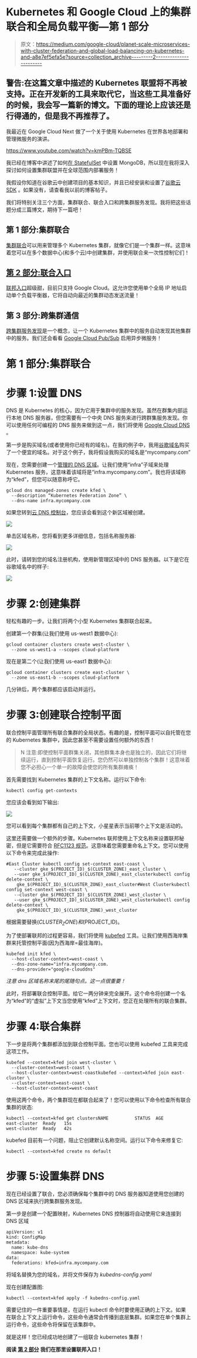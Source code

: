 # Kubernetes 和 Google Cloud 上的集群联合和全局负载平衡—第 1 部分

> 原文：<https://medium.com/google-cloud/planet-scale-microservices-with-cluster-federation-and-global-load-balancing-on-kubernetes-and-a8e7ef5efa5e?source=collection_archive---------2----------------------->

## 警告:在这篇文章中描述的 Kubernetes 联盟将不再被支持。正在开发新的工具来取代它，当这些工具准备好的时候，我会写一篇新的博文。下面的理论上应该还是行得通的，但是我不再推荐了。

我最近在 Google Cloud Next 做了一个关于使用 Kubernetes 在世界各地部署和管理微服务的演讲。

https://www.youtube.com/watch?v=kmPBm-TQBSE

我已经在博客中讲述了如何[在 StatefulSet](http://blog.kubernetes.io/2017/01/running-mongodb-on-kubernetes-with-statefulsets.html) 中设置 MongoDB，所以现在我将深入探讨如何设置集群联盟并在全球范围内部署服务！

我假设你知道在谷歌云中创建项目的基本知识，并且已经安装和设置了[谷歌云 SDK](https://cloud.google.com/sdk/) 。如果没有，请查看我以前的博客帖子。

我们将特别关注三个方面，集群联合、联合入口和跨集群服务发现。我将把这些话题分成三篇博文，期待下一篇吧！

## 第 1 部分:集群联合

[集群联合](https://cloud.google.com/container-engine/docs/cluster-federation)可以用来管理多个 Kubernetes 集群，就像它们是一个集群一样。这意味着您可以在多个数据中心(和多个云)中创建集群，并使用联合来一次性控制它们！

## [第 2 部分:联合入口](/@SandeepDinesh/planet-scale-microservices-with-cluster-federation-and-global-load-balancing-on-kubernetes-and-cd182f981653)

[联邦入口](https://kubernetes.io/docs/tasks/administer-federation/ingress/)超级甜，目前只支持 Google Cloud。这允许您使用单个全局 IP 地址启动单个负载平衡器，它将自动向最近的集群动态发送流量！

## 第 3 部分:跨集群通信

[跨集群服务发现](http://kubernetes.io/docs/user-guide/federation/federated-services/)是一个概念，让一个 Kubernetes 集群中的服务自动发现其他集群中的服务。我们还会看看 [Google Cloud Pub/Sub](https://cloud.google.com/pubsub/) 启用异步微服务！

# 第 1 部分:集群联合

# 步骤 1:设置 DNS

DNS 是 Kubernetes 的核心，因为它用于集群中的服务发现。虽然在群集内部运行本地 DNS 服务器，但您需要有一个中央 DNS 服务来进行跨群集服务发现。你可以使用任何可编程的 DNS 服务来做到这一点，我们将使用 [Google Cloud DNS](https://cloud.google.com/dns/) 。

第一步是购买域名(或者使用你已经有的域名)。在我的例子中，我用[谷歌域名](https://domains.google/)购买了一个便宜的域名。对于这个例子，我将假设我购买的域名是“mycompany.com”

现在，您需要创建一个[管理的 DNS 区域](https://cloud.google.com/dns/zones/)。让我们使用“infra”子域来处理 Kubernetes 服务，这意味着该域将是“infra.mycompany.com”。我也将该域称为“kfed”，但您可以随意称呼它。

```
gcloud dns managed-zones create kfed \
  --description “Kubernetes Federation Zone” \
  --dns-name infra.mycompany.com
```

如果您转到[云 DNS 控制台](http://console.cloud.google.com/networking/dns/zones)，您应该会看到这个新区域被创建。

![](img/acc8195347878ed5f7ac91ba49384a62.png)

单击区域名称，您将看到更多详细信息，包括名称服务器:

![](img/ac4b2edd78ed89fc656fb3a0539df1d9.png)

此时，请转到您的域名注册机构，使用新管理区域中的 DNS 服务器。以下是它在谷歌域名中的样子:

![](img/62f2bdba879f090b94a28aee9cb8f26c.png)

# 步骤 2:创建集群

轻松有趣的一步。让我们将两个小型 Kubernetes 集群联合起来。

创建第一个群集(让我们使用 us-west1 数据中心):

```
gcloud container clusters create west-cluster \
  --zone us-west1-a --scopes cloud-platform
```

现在是第二个(让我们使用 us-east1 数据中心):

```
gcloud container clusters create east-cluster \
  --zone us-east1-b --scopes cloud-platform
```

几分钟后，两个集群都应该启动并运行。

# 步骤 3:创建联合控制平面

联合控制平面管理所有联合集群的全局状态。有趣的是，控制平面可以自托管在您的 Kubernetes 集群中，因此您甚至不需要设置任何额外的东西！

> N 注意:即使控制平面群集关闭，其他群集本身也是独立的，因此它们将继续运行，直到控制平面恢复运行。您仍然可以单独控制各个集群！这意味着您不必担心一个单一的故障会使您的所有集群瘫痪！

首先需要找到 Kubernetes 集群的上下文名称。运行以下命令:

```
kubectl config get-contexts
```

您应该会看到如下输出:

![](img/4d90f77f0a34b2061565216bbd514837.png)

您可以看到每个集群都有自己的上下文，小星星表示当前哪个上下文是活动的。

这里还需要做一个额外的步骤。Kubernetes 联邦使用上下文名称来设置联邦秘密，但是它需要符合 [RFC1123 规范](https://kubernetes.io/docs/tasks/federation/set-up-cluster-federation-kubefed/#secret-name)。这意味着您需要重命名上下文。您可以使用以下命令来完成此操作:

```
#East Cluster kubectl config set-context east-coast \
   --cluster gke_$(PROJECT_ID)_$(CLUSTER_ZONE)_east_cluster \
   --user gke_$(PROJECT_ID)_$(CLUSTER_ZONE)_east_clusterkubectl config delete-context \
    gke_$(PROJECT_ID)_$(CLUSTER_ZONE)_east_cluster#West Clusterkubectl config set-context west-coast \
   --cluster gke_$(PROJECT_ID)_$(CLUSTER_ZONE)_west_cluster \
   --user gke_$(PROJECT_ID)_$(CLUSTER_ZONE)_west_clusterkubectl config delete-context \
    gke_$(PROJECT_ID)_$(CLUSTER_ZONE)_west_cluster
```

根据需要替换$(CLUSTER_ZONE)和$(PROJECT_ID)。

为了使部署联邦的过程更容易，我们将使用 [kubefed](https://kubernetes.io/docs/tutorials/federation/set-up-cluster-federation-kubefed/#getting-kubefed) 工具。让我们使用西海岸集群来托管控制平面(因为西海岸=最佳海岸)。

```
kubefed init kfed \
  --host-cluster-context=west-coast \
  --dns-zone-name="infra.mycompany.com.
  --dns-provider="google-clouddns"
```

*注意 dns 区域名称末尾的尾随句点。这一点很重要！*

此时，将部署联合控制平面。给它一两分钟来完全展开。这个命令将创建一个名为“kfed”的“虚拟”上下文当您使用“kfed”上下文时，您正在处理所有的联合集群。

# 步骤 4:联合集群

下一步是将两个集群都添加到联合控制平面。您也可以使用 kubefed 工具来完成这项工作。

```
kubefed --context=kfed join west-cluster \
  --cluster-context=west-coast \
  --host-cluster-context=west-coastkubefed --context=kfed join east-cluster \
  --cluster-context=east-coast \
  --host-cluster-context=west-coast
```

使用这两个命令，两个集群现在都联合起来了！您可以使用以下命令检查所有联合集群的状态:

```
kubectl --context=kfed get clustersNAME          STATUS  AGE
east-cluster  Ready   15s
west-cluster  Ready   42s
```

kubefed 目前有一个问题，阻止它创建默认名称空间。运行以下命令来修复它:

```
kubectl --context=kfed create ns default
```

# 步骤 5:设置集群 DNS

现在已经设置了联合，您必须确保每个集群中的 DNS 服务器知道使用您创建的 DNS 区域来执行跨集群服务发现。

第一步是创建一个配置映射，Kubernetes DNS 控制器将自动使用它来连接到 DNS 区域

```
apiVersion: v1
kind: ConfigMap
metadata:
  name: kube-dns
  namespace: kube-system
data:
  federations: kfed=infra.mycompany.com
```

将域名替换为您的域名，并将文件保存为 *kubedns-config.yaml*

现在创建配置图:

```
kubectl --context=kfed apply -f kubedns-config.yaml
```

需要记住的一件重要事情是，在运行 kubectl 命令时要使用正确的上下文。如果在联合上下文上运行命令，这些命令通常会传播到底层集群。如果您在单个集群上运行命令，这些命令将保留在该集群中。

就是这样！您已经成功地创建了一组联合 kubernetes 集群！

**阅读** [**第 2 部分**](/@SandeepDinesh/planet-scale-microservices-with-cluster-federation-and-global-load-balancing-on-kubernetes-and-cd182f981653) **我们在那里设置联邦入口！**